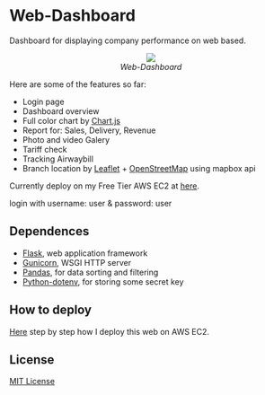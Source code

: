 # Web-Dashboard
Dashboard for displaying company performance on web based.

<p align="center">
  <img src="demo/demo.gif"><br/>
  <i>Web-Dashboard</i>
</p>

Here are some of the features so far:
- Login page
- Dashboard overview
- Full color chart by [Chart.js](https://github.com/chartjs/Chart.js)
- Report for: Sales, Delivery, Revenue
- Photo and video Galery
- Tariff check
- Tracking Airwaybill
- Branch location by [Leaflet](https://github.com/Leaflet/Leaflet) + [OpenStreetMap](https://www.openstreetmap.org/) using mapbox api


Currently deploy on my Free Tier AWS EC2 at [here](http://13.58.205.195/).

login with username: user & password: user


## Dependences
- [Flask](https://github.com/pallets/flask), web application framework
- [Gunicorn](https://github.com/benoitc/gunicorn), WSGI HTTP server
- [Pandas](https://github.com/pandas-dev/pandas), for data sorting and filtering
- [Python-dotenv](https://github.com/theskumar/python-dotenv), for storing some secret key


## How to deploy
[Here](demo/installation.md) step by step how I deploy this web on AWS EC2.

## License
[MIT License](LICENSE)